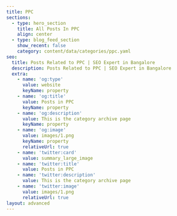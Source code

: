 ```yaml
---
title: PPC
sections:
  - type: hero_section
    title: All Posts In PPC
    align: center
  - type: blog_feed_section
    show_recent: false
    category: content/data/categories/ppc.yaml
seo:
  title: Posts Related to PPC | SEO Expert in Bangalore
  description: Posts Related to PPC | SEO Expert in Bangalore
  extra:
    - name: 'og:type'
      value: website
      keyName: property
    - name: 'og:title'
      value: Posts in PPC
      keyName: property
    - name: 'og:description'
      value: This is the category archive page
      keyName: property
    - name: 'og:image'
      value: images/1.png
      keyName: property
      relativeUrl: true
    - name: 'twitter:card'
      value: summary_large_image
    - name: 'twitter:title'
      value: Posts in PPC
    - name: 'twitter:description'
      value: This is the category archive page
    - name: 'twitter:image'
      value: images/1.png
      relativeUrl: true
layout: advanced
---
```

